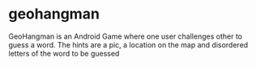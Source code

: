 # geohangman
GeoHangman is an Android Game where one user challenges other to guess a word. The hints are a pic, a location on the map and disordered letters of the word to be guessed

